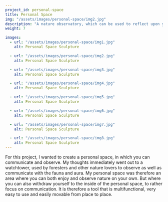 ```yaml
---
project_id: personal-space
title: Personal Space
img: "/assets/images/personal-space/img2.jpg"
description: "A nature observatory, which can be used to reflect upon yourself."
weight: 7

images:
  - url: "/assets/images/personal-space/img1.jpg"
    alt: Personal Space Sculpture

  - url: "/assets/images/personal-space/img2.jpg"
    alt: Personal Space Sculpture

  - url: "/assets/images/personal-space/img3.jpg"
    alt: Personal Space Sculpture

  - url: "/assets/images/personal-space/img4.jpg"
    alt: Personal Space Sculpture

  - url: "/assets/images/personal-space/img5.jpg"
    alt: Personal Space Sculpture

  - url: "/assets/images/personal-space/img6.jpg"
    alt: Personal Space Sculpture

  - url: "/assets/images/personal-space/img7.jpg"
    alt: Personal Space Sculpture

  - url: "/assets/images/personal-space/img8.jpg"
    alt: Personal Space Sculpture
---
```


For this project, I wanted to create a personal space, in which you can communicate and observe. My thoughts immediately went out to a watchtower, used by foresters and other nature lovers to observe as well as communicate with the fauna and  aura. My personal space was therefore an area where you can both enjoy and observe nature on your own. But where you can also withdraw yourself to the inside of the personal space, to rather focus on communication. It is therefore a tool that is multifunctional, very easy to use and easily movable from place to place.
